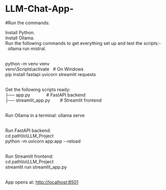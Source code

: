 # LLM-Chat-App-
#Run the commands:

Install Python.<br>
Install Ollama.<br>
Run the following commands to get everything set up and test the scripts:-<br>
&nbsp;&nbsp;ollama run mistral.<br><br>

python -m venv venv<br>
venv\Scripts\activate &nbsp;&nbsp;# On Windows<br>
pip install fastapi uvicorn streamlit requests<br><br>

Get the following scripts ready:<br>
├── app.py &nbsp;&nbsp;&nbsp;&nbsp;&nbsp;&nbsp;&nbsp;&nbsp;&nbsp;&nbsp;&nbsp;&nbsp;# FastAPI backend<br>
├── streamlit_app.py &nbsp;&nbsp;&nbsp;&nbsp;&nbsp;&nbsp;&nbsp;# Streamlit frontend<br><br>

Run Ollama in a terminal: ollama serve<br><br>

Run FastAPI backend:<br>
cd path\to\LLM_Project<br>
python -m uvicorn app:app --reload<br><br>

Run Streamlit frontend:<br>
cd path\to\LLM_Project<br>
streamlit run streamlit_app.py<br><br>

App opens at: [http://localhost:8501](http://localhost:8501)

